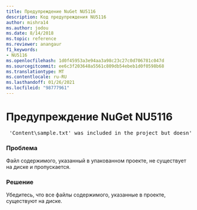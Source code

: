 ```yaml
---
title: Предупреждение NuGet NU5116
description: Код предупреждения NU5116
author: mishra14
ms.author: jodou
ms.date: 8/14/2018
ms.topic: reference
ms.reviewer: anangaur
f1_keywords:
- NU5116
ms.openlocfilehash: 1d0f45953a3e94aa3a98c23c27c0d706781c047d
ms.sourcegitcommit: ee6c3f203648a5561c809db54ebeb1d0f0598b68
ms.translationtype: MT
ms.contentlocale: ru-RU
ms.lasthandoff: 01/26/2021
ms.locfileid: "98777961"
---
```

# <a name="nuget-warning-nu5116"></a>Предупреждение NuGet NU5116
<pre> 'Content\sample.txt' was included in the project but doesn't exist. Skipping...</pre>

### <a name="issue"></a>Проблема

Файл содержимого, указанный в упакованном проекте, не существует на диске и пропускается.


### <a name="solution"></a>Решение

Убедитесь, что все файлы содержимого, указанные в проекте, существуют на диске.

